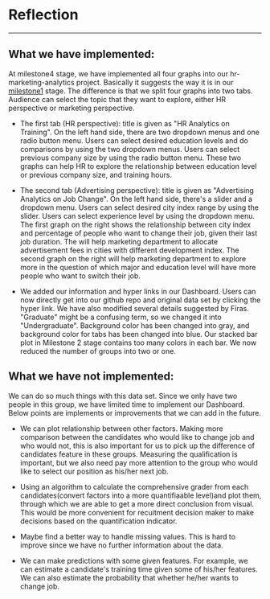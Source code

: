 # Reflection
------
## What we have implemented:

At milestone4 stage, we have implemented all four graphs into our hr-marketing-analytics project. Basically it suggests the way it is in our [milestone1](https://github.com/ubco-mds-2020-labs/dashboard-project-data551_group9/releases/tag/v1.0) stage. The difference is that we split four graphs into two tabs. Audience can select the topic that they want to explore, either HR perspective or marketing perspective. 

- The first tab (HR perspective): title is given as "HR Analytics on Training". On the left hand side, there are two dropdown menus and one radio button menu. Users can select desired education levels and do comparisons by using the two dropdown menus. Users can select previous company size by using the radio button menu. These two graphs can help HR to explore the relationship between education level or previous company size, and training hours. 

- The second tab (Advertising perspective): title is given as "Advertising Analytics on Job Change". On the left hand side, there's a slider and a dropdown menu. Users can select desired city index range by using the slider. Users can select experience level by using the dropdown menu. The first graph on the right shows the relationship between city index and percentage of people who want to change their job, given their last job duration. The will help marketing department to allocate advertisement fees in cities with different development index. The second graph on the right will help marketing department to explore more in the question of which major and education level will have more people who want to switch their job. 

- We added our information and hyper links in our Dashboard. Users can now directly get into our github repo and original data set by clicking the hyper link. We have also modified several details suggested by Firas. "Graduate" might be a confusing term, so we changed it into "Undergraduate". Background color has been changed into gray, and background color for tabs has been changed into blue. Our stacked bar plot in Milestone 2 stage contains too many colors in each bar. We now reduced the number of groups into two or one.

## What we have not implemented:

We can do so much things with this data set. Since we only have two people in this group, we have limited time to implement our Dashboard. Below points are implements or improvements that we can add in the future.

- We can plot relationship between other factors. Making more comparison between the candidates who would like to change job and who would not, this is also important for us to pick up the difference of candidates feature in these groups. Measuring the qualification is important, but we also need pay more attention to the group who would like to select our position as his/her next job.

- Using an algorithm to calculate the comprehensive grader from each candidates(convert factors into a more quantifiaable level)and plot them, through which we are able to get a more direct conclusion from visual. This would be more convenient for recuitment decision maker to make decisions based on the quantification indicator.

- Maybe find a better way to handle missing values. This is hard to improve since we have no further information about the data.

- We can make predictions with some given features. For example, we can estimate a candidate's training time given some of his/her features. We can also estimate the probability that whether he/her wants to change job.